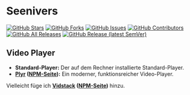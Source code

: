 # Seenivers

[![GitHub Stars](https://img.shields.io/github/stars/Seenivers/App?style=flat-square)](https://github.com/Seenivers/App/stargazers)
[![GitHub Forks](https://img.shields.io/github/forks/Seenivers/App?style=flat-square)](https://github.com/Seenivers/App/network)
[![GitHub Issues](https://img.shields.io/github/issues/Seenivers/App?style=flat-square)](https://github.com/Seenivers/App/issues)
[![GitHub Contributors](https://img.shields.io/github/contributors/Seenivers/App?style=flat-square)](https://github.com/Seenivers/App/graphs/contributors)
[![GitHub All Releases](https://img.shields.io/github/downloads/Seenivers/App/total?style=flat-square)](https://github.com/Seenivers/App/releases)
[![GitHub Release (latest SemVer)](https://img.shields.io/github/v/release/Seenivers/App?style=flat-square)](https://github.com/Seenivers/App/releases)

<!-- [![GitHub License](https://img.shields.io/github/license/Seenivers/App?style=flat-square)](https://github.com/Seenivers/App/blob/main/LICENSE) -->

## Video Player

- **Standard-Player:** Der auf dem Rechner installierte Standard-Player.
- **[Plyr](https://plyr.io/) ([NPM-Seite](https://www.npmjs.com/package/plyr)):** Ein moderner, funktionsreicher Video-Player.

Vielleicht füge ich **[Vidstack](https://github.com/vidstack/player#readme) ([NPM-Seite](https://www.npmjs.com/package/vidstack))** hinzu.
